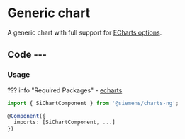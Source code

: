 # Generic chart

A generic chart with full support for [ECharts options](https://echarts.apache.org/en/option.html#title).

## Code ---

### Usage

??? info "Required Packages"
    - [echarts](https://www.npmjs.com/package/echarts)

```ts
import { SiChartComponent } from '@siemens/charts-ng';

@Component({
  imports: [SiChartComponent, ...]
})
```

<si-docs-component example="si-charts/si-chart-generic" full="true" height="400"></si-docs-component>

<si-docs-api component="SiChartComponent" package="@siemens/charts-ng" hideImplicitlyPublic="true"></si-docs-api>

<si-docs-types></si-docs-types>

